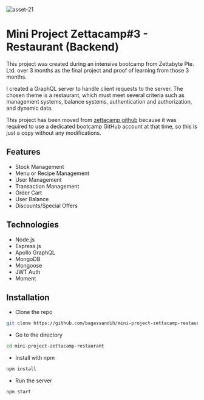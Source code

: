 ![asset-21](https://github.com/user-attachments/assets/f1a673d6-7806-49e9-80aa-00b858868750)
# Mini Project Zettacamp#3 - Restaurant (Backend)
This project was created during an intensive bootcamp from Zettabyte Pte. Ltd. over 3 months as the final project and proof of learning from those 3 months.

I created a GraphQL server to handle client requests to the server. The chosen theme is a restaurant, which must meet several criteria such as management systems, balance systems, authentication and authorization, and dynamic data.

This project has been moved from [zettacamp github](https://github.com/zettacamp-bagas-arisandi/bagas_zettacamp_catfish) because it was required to use a dedicated bootcamp GitHub account at that time, so this is just a copy without any modifications.

## Features
- Stock Management
- Menu or Recipe Management
- User Management
- Transaction Management
- Order Cart
- User Balance
- Discounts/Special Offers

## Technologies
- Node.js
- Express.js
- Apollo GraphQL
- MongoDB
- Mongoose
- JWT Auth
- Moment


## Installation

- Clone the repo
```bash
git clone https://github.com/bagassandih/mini-project-zettacamp-restaurant.git
```
- Go to the directory
```bash
cd mini-project-zettacamp-restaurant
```
- Install with npm
```bash
npm install
```
- Run the server
```bash
npm start
 ```   
